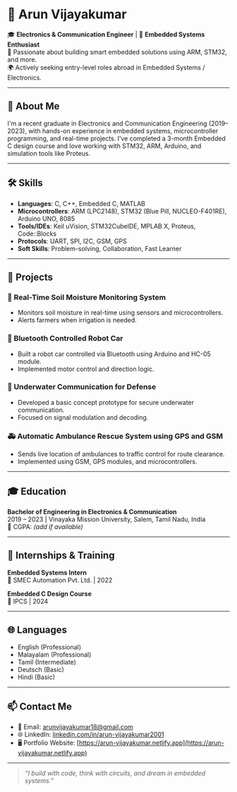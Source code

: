 # 👋 Arun Vijayakumar

🎓 **Electronics & Communication Engineer** | 🔧 **Embedded Systems Enthusiast**  
📍 Passionate about building smart embedded solutions using ARM, STM32, and more.  
🌍 Actively seeking entry-level roles abroad in Embedded Systems / Electronics.

---

## 🚀 About Me

I'm a recent graduate in Electronics and Communication Engineering (2019–2023), with hands-on experience in embedded systems, microcontroller programming, and real-time projects. I’ve completed a 3-month Embedded C design course and love working with STM32, ARM, Arduino, and simulation tools like Proteus.

---

## 🛠️ Skills

- **Languages**: C, C++, Embedded C, MATLAB  
- **Microcontrollers**: ARM (LPC2148), STM32 (Blue Pill, NUCLEO-F401RE), Arduino UNO, 8085  
- **Tools/IDEs**: Keil uVision, STM32CubeIDE, MPLAB X, Proteus, Code::Blocks  
- **Protocols**: UART, SPI, I2C, GSM, GPS  
- **Soft Skills**: Problem-solving, Collaboration, Fast Learner

---

## 📁 Projects

### 🌱 Real-Time Soil Moisture Monitoring System
- Monitors soil moisture in real-time using sensors and microcontrollers.
- Alerts farmers when irrigation is needed.

### 🚗 Bluetooth Controlled Robot Car
- Built a robot car controlled via Bluetooth using Arduino and HC-05 module.
- Implemented motor control and direction logic.

### 🌊 Underwater Communication for Defense
- Developed a basic concept prototype for secure underwater communication.
- Focused on signal modulation and decoding.

### 🚑 Automatic Ambulance Rescue System using GPS and GSM
- Sends live location of ambulances to traffic control for route clearance.
- Implemented using GSM, GPS modules, and microcontrollers.

---

## 🎓 Education

**Bachelor of Engineering in Electronics & Communication**  
2019 – 2023 | Vinayaka Mission University, Salem, Tamil Nadu, India  
📍 CGPA: *(add if available)*

---

## 💼 Internships & Training

**Embedded Systems Intern**  
📍 SMEC Automation Pvt. Ltd. | 2022

**Embedded C Design Course**  
📍 IPCS | 2024

---

## 🌐 Languages

- English (Professional)  
- Malayalam (Professional)  
- Tamil (Intermediate)  
- Deutsch (Basic)  
- Hindi (Basic)

---

## 📫 Contact Me

- 📧 Email: [arunvijayakumar18@gmail.com](mailto:arunvijayakumar18@gmail.com)  
- 🌐 LinkedIn: [linkedin.com/in/arun-vijayakumar2001](https://www.linkedin.com/in/arun-vijayakumar2001/)  
- 🖥️ Portfolio Website: [https://arun-vijayakumar.netlify.app](https://arun-vijayakumar.netlify.app)

---

> *“I build with code, think with circuits, and dream in embedded systems.”*

